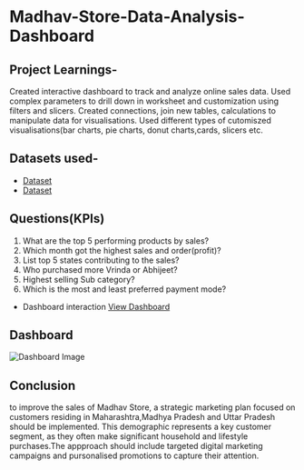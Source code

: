 # Madhav-Store-Data-Analysis-Dashboard
## Project Learnings-
Created interactive dashboard to track and analyze online sales data.
Used complex parameters to drill down in worksheet and customization using filters and slicers.
Created connections, join new tables, calculations to manipulate data for visualisations.
Used different types of cutomiszed visualisations(bar charts, pie charts, donut charts,cards, slicers etc.
## Datasets used-
- <a href="https://github.com/Anshika101/Madhav-Store-Data-Analysis-Dashboard/blob/main/Details.csv">Dataset</a>
- <a href="https://github.com/Anshika101/Madhav-Store-Data-Analysis-Dashboard/blob/main/Orders.csv">Dataset</a>
## Questions(KPIs)
1. What are the top 5 performing products by sales?
2. Which month got the highest sales and order(profit)?
3. List top 5 states contributing to the sales?
4. Who purchased more Vrinda or Abhijeet?
5. Highest selling Sub category?
6. Which is the most and least preferred payment mode?
 - Dashboard interaction <a href="https://github.com/Anshika101/Madhav-Store-Data-Analysis-Dashboard/blob/main/Dashboard%20Image.png">View Dashboard</a>
 ## Dashboard
 ![Dashboard Image](https://github.com/user-attachments/assets/a84e9af5-a464-4b5f-be47-e2e0ffc00d6d)
 ## Conclusion
 to improve the sales of Madhav Store, a strategic marketing plan focused on customers residing in Maharashtra,Madhya Pradesh and Uttar Pradesh should be implemented. This demographic represents a key customer segment, as they often make significant household and lifestyle purchases.The appproach should include targeted digital marketing campaigns and pursonalised promotions to capture their attention.

